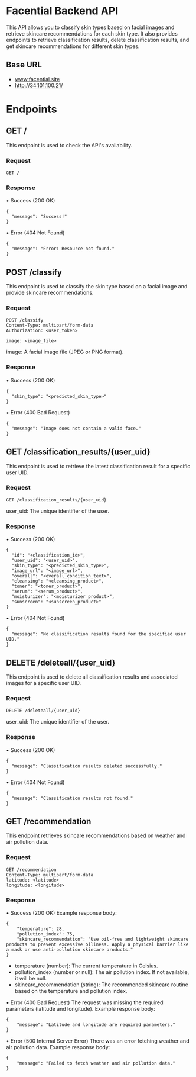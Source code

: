 # Facential Backend API

This API allows you to classify skin types based on facial images and retrieve skincare recommendations for each skin type. It also provides endpoints to retrieve classification results, delete classification results, and get skincare recommendations for different skin types.

## Base URL
- www.facential.site
- http://34.101.100.21/

# Endpoints
## GET /
This endpoint is used to check the API's availability.

### Request
```
GET /
```
### Response
• Success (200 OK)
```
{
  "message": "Success!"
}
```
• Error (404 Not Found)
```
{
  "message": "Error: Resource not found."
}
```
## POST /classify
This endpoint is used to classify the skin type based on a facial image and provide skincare recommendations.

### Request
```
POST /classify
Content-Type: multipart/form-data
Authorization: <user_token>

image: <image_file>
```
image: A facial image file (JPEG or PNG format).

### Response
• Success (200 OK)
```
{
  "skin_type": "<predicted_skin_type>"
}
```
• Error (400 Bad Request)
```
{
  "message": "Image does not contain a valid face."
}
```
## GET /classification_results/{user_uid}
This endpoint is used to retrieve the latest classification result for a specific user UID.

### Request
```
GET /classification_results/{user_uid}
```
user_uid: The unique identifier of the user.

### Response
• Success (200 OK)
```
{
  "id": "<classification_id>",
  "user_uid": "<user_uid>",
  "skin_type": "<predicted_skin_type>",
  "image_url": "<image_url>",
  "overall": "<overall_condition_text>",
  "cleansing": "<cleansing_product>",
  "toner": "<toner_product>",
  "serum": "<serum_product>",
  "moisturizer": "<moisturizer_product>",
  "sunscreen": "<sunscreen_product>"
}
```
• Error (404 Not Found)
```
{
  "message": "No classification results found for the specified user UID."
}
```
## DELETE /deleteall/{user_uid}
This endpoint is used to delete all classification results and associated images for a specific user UID.

### Request
```
DELETE /deleteall/{user_uid}
```
user_uid: The unique identifier of the user.

### Response
• Success (200 OK)
```
{
  "message": "Classification results deleted successfully."
}
```
• Error (404 Not Found)
```
{
  "message": "Classification results not found."
}
```
## GET /recommendation
This endpoint retrieves skincare recommendations based on weather and air pollution data.

### Request
```
GET /recommendation
Content-Type: multipart/form-data
latitude: <latitude>
longitude: <longitude>
```

### Response
• Success (200 OK)
Example response body:
```
{
    "temperature": 28,
    "pollution_index": 75,
    "skincare_recommendation": "Use oil-free and lightweight skincare products to prevent excessive oiliness. Apply a physical barrier like a mask or use anti-pollution skincare products."
}
```
- temperature (number): The current temperature in Celsius.
- pollution_index (number or null): The air pollution index. If not available, it will be null.
- skincare_recommendation (string): The recommended skincare routine based on the temperature and pollution index.

• Error (400 Bad Request)
The request was missing the required parameters (latitude and longitude).
Example response body:
```
{
    "message": "Latitude and longitude are required parameters."
}
```

• Error (500 Internal Server Error)
There was an error fetching weather and air pollution data.
Example response body:
```
{
    "message": "Failed to fetch weather and air pollution data."
}
```
